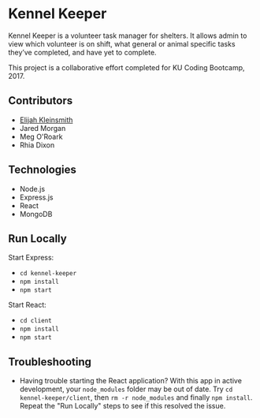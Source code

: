 # Kennel Keeper

Kennel Keeper is a volunteer task manager for shelters. It allows admin to view which volunteer is on shift, what general or animal specific tasks they’ve completed, and have yet to complete.

This project is a collaborative effort completed for KU Coding Bootcamp, 2017.

## Contributors

- [Elijah Kleinsmith](https://elijah.io)
- Jared Morgan
- Meg O'Roark
- Rhia Dixon

## Technologies

- Node.js
- Express.js
- React
- MongoDB

## Run Locally

Start Express:

- `cd kennel-keeper`
- `npm install`
- `npm start`

Start React:

- `cd client`
- `npm install`
- `npm start`

## Troubleshooting

- Having trouble starting the React application? With this app in active development, your `node_modules` folder may be out of date. Try `cd kennel-keeper/client`, then `rm -r node_modules` and finally `npm install`. Repeat the "Run Locally" steps to see if this resolved the issue.